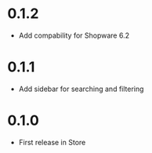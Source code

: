 # 0.1.2

* Add compability for Shopware 6.2

# 0.1.1

* Add sidebar for searching and filtering

# 0.1.0

* First release in Store
